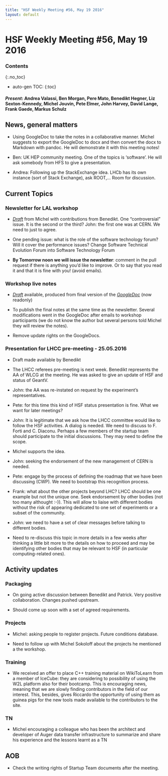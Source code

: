 ```yaml
---
title: "HSF Weekly Meeting #56, May 19 2016"
layout: default
---
```


# HSF Weekly Meeting #56, May 19 2016

### Contents
{:.no_toc}

* auto-gen TOC:
{:toc}


#### *Present*: Andrea Valassi, Ben Morgan, Pere Mato, Benedikt Hegner, Liz Sexton-Kennedy, Michel Jouvin, Pete Elmer, John Harvey, David Lange, Frank Gaede, Markus Schulz

## News, general matters

-   Using GoogleDoc to take the notes in a collaborative manner. Michel suggests to export the GoogleDoc to docx and then convert the docx to Markdown with pandoc. He will demonstrate it with this meeting notes!

-   Ben: UK HEP community meeting. One of the topics is ‘software’. He will ask somebody from HFS to give a presentation.

-   Andrea: Following up the StackExchange idea. LHCb has its own instance (sort of Stack Exchange), ask ROOT,... Room for discussion.

## Current Topics

### Newsletter for LAL workshop

-   [*Draft*](https://github.com/HEP-SF/hep-sf.github.io/pull/43/files) from Michel with contributions from Benedikt. One “controversial” issue. It is the second or the third? John: the first one was at CERN. We need to just to agree.

-   One pending issue: what is the role of the software technology forum? Will it cover the performance issues? Change Software Technical Evolution Forum into Software Technology Forum

-   **By Tomorrow noon we will issue the newsletter**: comment in the pull request if there is anything you’d like to improve. Or to say that you read it and that it is fine with you! (avoid emails).

### Workshop live notes

-   [*Draft*](https://github.com/HEP-SF/hep-sf.github.io/pull/40/files) available, produced from final version of the [*GoogleDoc*](https://docs.google.com/document/d/1plPytOtY2HFjSdF3bE6bXJ_aTBQ-OzfbEUcU62X-_qc/edit#) (now readonly)

-   To publish the final notes at the same time as the newsletter. Several modifications went in the GoogleDoc after emails to workshop participants (we do not know the author but several persons told Michel they will review the notes).

-   Remove update rights on the GoogleDocs.

### Presentation for LHCC pre-meeting - 25.05.2016

-   Draft made available by Benedikt

-   The LHCC referees pre-meeting is next week. Benedikt represents the AA of WLCG at the meeting. He was asked to give an update of HSF and status of GeantV.

-   John: the AA was re-instated on request by the experiment’s representatives.

-   Pete: for this time this kind of HSF status presentation is fine. What we want for later meetings?

-   John: It is legitimate that we ask how the LHCC committee would like to follow the HSF activities. A dialog is needed. We need to discuss to F. Forti and C. Diaconu. Perhaps a few members of the startup team should participate to the initial discussions. They may need to define the scope.

-   Michel supports the idea.

-   John: seeking the endorsement of the new management of CERN is needed.

-   Pete: engage by the process of defining the roadmap that we have been discussing (CWP). We need to bootstrap this recognition process.

-   Frank: what about the other projects beyond LHC? LHCC should be one example but not the unique one. Seek endorsement by other bodies (not too many althought :-)). 
    This will allow to liaise with different bodies without the risk of appearing dedicated to one set of experiments or a subset of the community.

-   John: we need to have a set of clear messages before talking to different bodies.

-   Need to re-discuss this topic in more details in a few weeks after thinking a little bit more to the details on how 
    to proceed and may be identifying other bodies that may be relevant to HSF (in particular computing-related ones).

## Activity updates

### Packaging

-   On going active discussion between Benedikt and Patrick. Very positive collaboration. Changes pushed upstream.

-   Should come up soon with a set of agreed requirements.

### Projects

-   Michel: asking people to register projects. Future conditions database.

-   Need to follow up with Michel Sokoloff about the projects he mentioned a the workshop.

### Training

-   We received an offer to place C++ training material on WikiToLearn from a member of IceCube: they are considering to possibility of using the W2L platform also for their bootcamp. 
    This is encouraging news, meaning that we are slowly finding contributors in the field of our interest. 
    This, besides, gives Riccardo the opportunity of using them as guinea pigs for the new tools made available to the 
    contributors to the site.

### TN

-   Michel encouraging a colleague who has been the architect and developer of Auger data transfer infrastructure to 
    summarize and share his experience and the lessons learnt as a TN

## AOB

-   Check the writing rights of Startup Team documents after the meeting.


